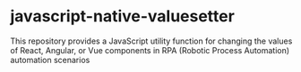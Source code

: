 # javascript-native-valuesetter
This repository provides a JavaScript utility function for changing the values of React, Angular, or Vue components in RPA (Robotic Process Automation) automation scenarios
